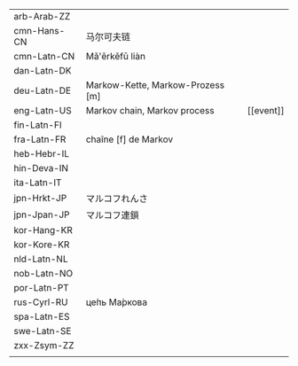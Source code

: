 | | | |
|-|-|-|
| arb-Arab-ZZ |  |  |
| cmn-Hans-CN | 马尔可夫链 |  |
| cmn-Latn-CN | Mǎ'ěrkěfū liàn |  |
| dan-Latn-DK |  |  |
| deu-Latn-DE | Markow-Kette, Markow-Prozess [m] |  |
| eng-Latn-US | Markov chain, Markov process | [[event]] |
| fin-Latn-FI |  |  |
| fra-Latn-FR | chaîne [f] de Markov |  |
| heb-Hebr-IL |  |  |
| hin-Deva-IN |  |  |
| ita-Latn-IT |  |  |
| jpn-Hrkt-JP | マルコフれんさ |  |
| jpn-Jpan-JP | マルコフ連鎖 |  |
| kor-Hang-KR |  |  |
| kor-Kore-KR |  |  |
| nld-Latn-NL |  |  |
| nob-Latn-NO |  |  |
| por-Latn-PT |  |  |
| rus-Cyrl-RU | це́пь Ма́ркова |  |
| spa-Latn-ES |  |  |
| swe-Latn-SE |  |  |
| zxx-Zsym-ZZ |  |  |
|  |  |  |
